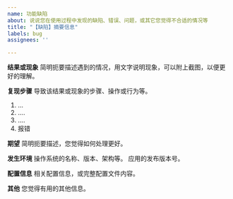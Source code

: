 ```yaml
---
name: 功能缺陷
about: 说说您在使用过程中发现的缺陷、错误、问题，或其它您觉得不合适的情况等
title: "【缺陷】摘要信息"
labels: bug
assignees: ''

---
```


**结果或现象**
简明扼要描述遇到的情况，用文字说明现象，可以附上截图，以便更好的理解。

**复现步骤**
导致该结果或现象的步骤、操作或行为等。
1. ...
2. ....
3. ....
4. 报错

**期望**
简明扼要描述，您觉得如何处理更好。

**发生环境**
操作系统的名称、版本、架构等。
应用的发布版本号。

**配置信息**
相关配置信息，或完整配置文件内容。

**其他**
您觉得有用的其他信息。
